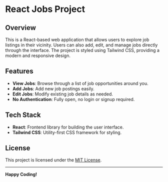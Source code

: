 # React Jobs Project

## Overview
This is a React-based web application that allows users to explore job listings in their vicinity. Users can also add, edit, and manage jobs directly through the interface. The project is styled using Tailwind CSS, providing a modern and responsive design.

## Features
- **View Jobs**: Browse through a list of job opportunities around you.
- **Add Jobs**: Add new job postings easily.
- **Edit Jobs**: Modify existing job details as needed.
- **No Authentication**: Fully open, no login or signup required.

## Tech Stack
- **React**: Frontend library for building the user interface.
- **Tailwind CSS**: Utility-first CSS framework for styling.
  
## License
This project is licensed under the [MIT License](LICENSE).

---

**Happy Coding!**

